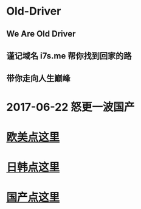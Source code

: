 




# Old-Driver
## We Are Old Driver
## 谨记域名 i7s.me 帮你找到回家的路
## 带你走向人生巅峰

# 2017-06-22 怒更一波国产

# [欧美点这里](https://v.i7s.me/us/)
# [日韩点这里](https://v.i7s.me/jp/)
# [国产点这里](https://v.i7s.me/cn/)
